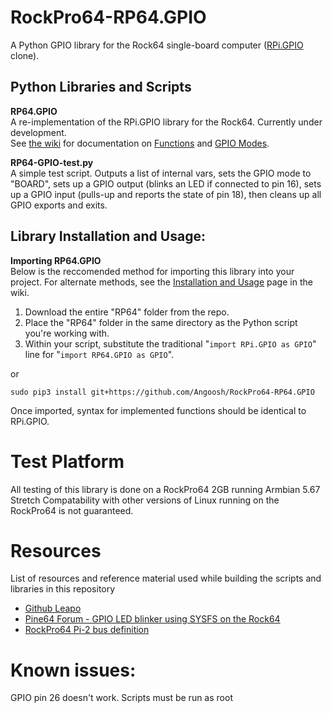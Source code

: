 # RockPro64-RP64.GPIO
A Python GPIO library for the Rock64 single-board computer ([RPi.GPIO](https://sourceforge.net/projects/raspberry-gpio-python/) clone).

## Python Libraries and Scripts

**RP64.GPIO**<br>
A re-implementation of the RPi.GPIO library for the Rock64. Currently under development.<br>
See [the wiki](https://github.com/Leapo/Rock64-R64.GPIO/wiki) for documentation on [Functions](https://github.com/Leapo/Rock64-R64.GPIO/wiki/Functions) and [GPIO Modes](https://github.com/Leapo/Rock64-R64.GPIO/wiki/GPIO-Modes).

**RP64-GPIO-test.py**<br>
A simple test script. Outputs a list of internal vars, sets the GPIO mode to "BOARD", sets up a GPIO output (blinks an LED if connected to pin 16), sets up a GPIO input (pulls-up and reports the state of pin 18), then cleans up all GPIO exports and exits.

## Library Installation and Usage:
**Importing RP64.GPIO**<br>
Below is the reccomended method for importing this library into your project. For alternate methods, see the [Installation and Usage](https://github.com/Leapo/Rock64-R64.GPIO/wiki/Installation-and-Usage) page in the wiki.
1. Download the entire "RP64" folder from the repo.
1. Place the "RP64" folder in the same directory as the Python script you're working with.
1. Within your script, substitute the traditional "`import RPi.GPIO as GPIO`" line for "`import RP64.GPIO as GPIO`".

or

```
sudo pip3 install git+https://github.com/Angoosh/RockPro64-RP64.GPIO
```

Once imported, syntax for implemented functions should be identical to RPi.GPIO.

# Test Platform

All testing of this library is done on a RockPro64 2GB running Armbian 5.67 Stretch
Compatability with other versions of Linux running on the RockPro64 is not guaranteed.

# Resources
List of resources and reference material used while building the scripts and libraries in this repository
* [Github Leapo](https://github.com/Leapo/Rock64-R64.GPIO/)
* [Pine64 Forum - GPIO LED blinker using SYSFS on the Rock64](https://forum.pine64.org/showthread.php?tid=4695)
* [RockPro64 Pi-2 bus definition](http://files.pine64.org/doc/rockpro64/Rockpro64%20Pi-2%20Connector%20ver0.2.png)

# Known issues:
  GPIO pin 26 doesn't work.
  Scripts must be run as root
